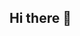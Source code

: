 ## Hi there 👋

<!--
**AkselHog/AkselHog** is a ✨ _special_ ✨ repository because its `README.md` (this file) appears on your GitHub profile.

Here are some ideas to get you started:

- 🔭 I’m currently working on creating Python courses for my middle school students.
- 🌱 I’m currently learning how to use Github and VS Code together.
- 👯 I’m looking to collaborate on creating good learning experiences for 12-13 year olds with Python and PyGame.
- 🤔 I’m looking for help with anything you may contribute with.
- 💬 Ask me about sailing, conceptual art, dadaism, experimental electronic music, and performance arts. 
- 📫 How to reach me: aksel_punkt_hoegenhaug_hos_gmail_punkt_com
- 😄 Pronouns: Mr, he, him.
- ⚡ Fun fact: I have become a teacher...
-->
